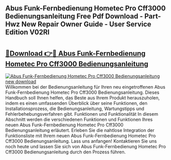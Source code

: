 ## Abus Funk-Fernbedienung Hometec Pro Cff3000 Bedienungsanleitung Free Pdf Download - Part-Hwz New Repair Owner Guide - User Service Edition V02RI

# <h2><a href="http://df4wip.blite.top/?on=Abus+Funk-Fernbedienung+Hometec+Pro+Cff3000+Bedienungsanleitung">🔗Download 👉🔴 Abus Funk-Fernbedienung Hometec Pro Cff3000 Bedienungsanleitung</a></h2>

[![Abus Funk-Fernbedienung Hometec Pro Cff3000 Bedienungsanleitung new download](https://i.imgur.com/lujVjoI.png)](http://df4wip.blite.top/?on=Abus+Funk-Fernbedienung+Hometec+Pro+Cff3000+Bedienungsanleitung)
Willkommen bei der Bedienungsanleitung für Ihren neu eingetroffenen Abus Funk-Fernbedienung Hometec Pro Cff3000 Bedienungsanleitung. Dieses Handbuch soll Ihnen helfen, das Beste aus Ihrem Produkt herauszuholen, indem es einen umfassenden Überblick über seine Funktionen, den Installationsprozess, die Bedienungsanleitung, Wartungstipps und Fehlerbehebungsverfahren gibt. Funktionen und Funktionalität In diesem Abschnitt werden die verschiedenen Funktionen und Funktionen Ihres neuen Abus Funk-Fernbedienung Hometec Pro Cff3000 Bedienungsanleitung erläutert. Erleben Sie die nahtlose Integration der Funktionsliste mit Ihrem neuen Abus Funk-Fernbedienung Hometec Pro Cff3000 Bedienungsanleitung. Lass uns anfangen! Kontaktieren Sie uns noch heute und lassen Sie sich von Abus Funk-Fernbedienung Hometec Pro Cff3000 Bedienungsanleitung durch den Prozess führen.
